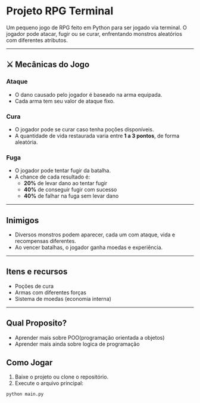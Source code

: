 # Projeto RPG Terminal

Um pequeno jogo de RPG feito em Python para ser jogado via terminal. O jogador pode atacar, fugir ou se curar, enfrentando monstros aleatórios com diferentes atributos.

---

## ⚔️ Mecânicas do Jogo

### Ataque
- O dano causado pelo jogador é baseado na arma equipada.
- Cada arma tem seu valor de ataque fixo.

### Cura
- O jogador pode se curar caso tenha poções disponíveis.
- A quantidade de vida restaurada varia entre **1 a 3 pontos**, de forma aleatória.

### Fuga
- O jogador pode tentar fugir da batalha.
- A chance de cada resultado é:
  - **20%** de levar dano ao tentar fugir
  - **40%** de conseguir fugir com sucesso
  - **40%** de falhar na fuga sem levar dano

---

## Inimigos
- Diversos monstros podem aparecer, cada um com ataque, vida e recompensas diferentes.
- Ao vencer batalhas, o jogador ganha moedas e experiência.

---

## Itens e recursos
- Poções de cura
- Armas com diferentes forças
- Sistema de moedas (economia interna)

---
## Qual Proposito?
- Aprender mais sobre POO(programação orientada a objetos)
- Aprender mais ainda sobre logica de programação

## Como Jogar

1. Baixe o projeto ou clone o repositório.
2. Execute o arquivo principal:
```bash
python main.py

                                
